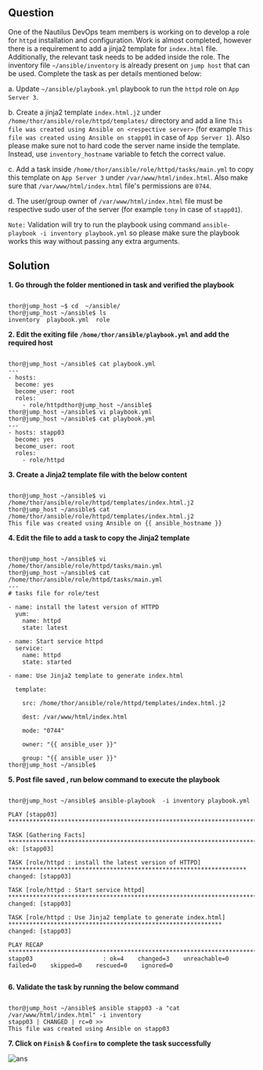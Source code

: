 



## Question

One of the Nautilus DevOps team members is working on to develop a role for  `httpd`  installation and configuration. Work is almost completed, however there is a requirement to add a jinja2 template for  `index.html`  file. Additionally, the relevant task needs to be added inside the role. The inventory file  `~/ansible/inventory`  is already present on  `jump host`  that can be used. Complete the task as per details mentioned below:

  

a. Update  `~/ansible/playbook.yml`  playbook to run the  `httpd`  role on  `App Server 3`.  
  

b. Create a jinja2 template  `index.html.j2`  under  `/home/thor/ansible/role/httpd/templates/`  directory and add a line  `This file was created using Ansible on <respective server>`  (for example  `This file was created using Ansible on stapp01`  in case of  `App Server 1`). Also please make sure not to hard code the server name inside the template. Instead, use  `inventory_hostname`  variable to fetch the correct value.  
  

c. Add a task inside  `/home/thor/ansible/role/httpd/tasks/main.yml`  to copy this template on  `App Server 3`  under  `/var/www/html/index.html`. Also make sure that  `/var/www/html/index.html`  file's permissions are  `0744`.  
  

d. The user/group owner of  `/var/www/html/index.html`  file must be respective sudo user of the server (for example  `tony`  in case of  `stapp01`).  
  

`Note:`  Validation will try to run the playbook using command  `ansible-playbook -i inventory playbook.yml`  so please make sure the playbook works this way without passing any extra arguments.

## Solution


**1. Go through the folder mentioned in task and verified the playbook**

```

thor@jump_host ~$ cd  ~/ansible/
thor@jump_host ~/ansible$ ls
inventory  playbook.yml  role

```

**2. Edit the exiting file `/home/thor/ansible/playbook.yml` and add the required host**

```

thor@jump_host ~/ansible$ cat playbook.yml
---
- hosts: 
  become: yes
  become_user: root
  roles:
    - role/httpdthor@jump_host ~/ansible$ 
thor@jump_host ~/ansible$ vi playbook.yml
thor@jump_host ~/ansible$ cat playbook.yml
---
- hosts: stapp03
  become: yes
  become_user: root
  roles:
    - role/httpd

```

**3. Create a Jinja2 template file with the below content**

```

thor@jump_host ~/ansible$ vi /home/thor/ansible/role/httpd/templates/index.html.j2
thor@jump_host ~/ansible$ cat /home/thor/ansible/role/httpd/templates/index.html.j2
This file was created using Ansible on {{ ansible_hostname }}

```


**4. Edit the file to add a task to copy the Jinja2 template**

```

thor@jump_host ~/ansible$ vi /home/thor/ansible/role/httpd/tasks/main.yml
thor@jump_host ~/ansible$ cat /home/thor/ansible/role/httpd/tasks/main.yml
---
# tasks file for role/test

- name: install the latest version of HTTPD
  yum:
    name: httpd
    state: latest

- name: Start service httpd
  service:
    name: httpd
    state: started

- name: Use Jinja2 template to generate index.html

  template:

    src: /home/thor/ansible/role/httpd/templates/index.html.j2

    dest: /var/www/html/index.html

    mode: "0744"

    owner: "{{ ansible_user }}"

    group: "{{ ansible_user }}"
thor@jump_host ~/ansible$ 

```


**5. Post file saved , run below command to execute the playbook**

```

thor@jump_host ~/ansible$ ansible-playbook  -i inventory playbook.yml

PLAY [stapp03] *************************************************************************************************************

TASK [Gathering Facts] *****************************************************************************************************
ok: [stapp03]

TASK [role/httpd : install the latest version of HTTPD] ********************************************************************
changed: [stapp03]

TASK [role/httpd : Start service httpd] ************************************************************************************
changed: [stapp03]

TASK [role/httpd : Use Jinja2 template to generate index.html] *************************************************************
changed: [stapp03]

PLAY RECAP *****************************************************************************************************************
stapp03                    : ok=4    changed=3    unreachable=0    failed=0    skipped=0    rescued=0    ignored=0   
 
```
**6. Validate the task by running the below command**

```

thor@jump_host ~/ansible$ ansible stapp03 -a "cat /var/www/html/index.html" -i inventory
stapp03 | CHANGED | rc=0 >>
This file was created using Ansible on stapp03

```

**7. Click on `Finish` & `Confirm` to complete the task successfully**

![ans](https://github.com/dineshrajdhanapathyDD/kodekloud-Engineer_project/assets/52989362/9a3a2a4b-583c-43d8-9e00-9464493afa14)